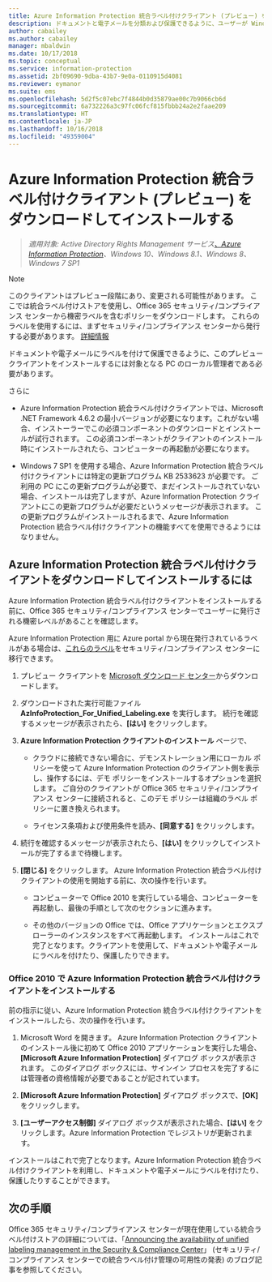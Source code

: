 ```yaml
---
title: Azure Information Protection 統合ラベル付けクライアント (プレビュー) をダウンロードしてインストールする
description: ドキュメントと電子メールを分類および保護できるように、ユーザーが Windows 用 Azure Information Protection 統合ラベル付けクライアントのプレビュー バージョンをインストールするための手順です。
author: cabailey
ms.author: cabailey
manager: mbaldwin
ms.date: 10/17/2018
ms.topic: conceptual
ms.service: information-protection
ms.assetid: 2bf09690-9dba-43b7-9e0a-0110915d4081
ms.reviewer: eymanor
ms.suite: ems
ms.openlocfilehash: 5d2f5c07ebc7f4844b0d35879ae00c7b9066cb6d
ms.sourcegitcommit: 6a732226a3c97fc06fcf815fbbb24a2e2faae209
ms.translationtype: HT
ms.contentlocale: ja-JP
ms.lasthandoff: 10/16/2018
ms.locfileid: "49359004"
---
```

# <a name="download-and-install-the-azure-information-protection-unified-labeling-client-preview"></a>Azure Information Protection 統合ラベル付けクライアント (プレビュー) をダウンロードしてインストールする

>*適用対象: Active Directory Rights Management サービス[、Azure Information Protection](https://azure.microsoft.com/pricing/details/information-protection)、Windows 10、Windows 8.1、Windows 8、Windows 7 SP1*

> [!NOTE]
> このクライアントはプレビュー段階にあり、変更される可能性があります。 ここでは統合ラベル付けストアを使用し、Office 365 セキュリティ/コンプライアンス センターから機密ラベルを含むポリシーをダウンロードします。 これらのラベルを使用するには、まずセキュリティ/コンプライアンス センターから発行する必要があります。 [詳細情報](https://techcommunity.microsoft.com/t5/Security-Privacy-and-Compliance/Announcing-the-availability-of-unified-labeling-management-in/ba-p/262492)

ドキュメントや電子メールにラベルを付けて保護できるように、このプレビュー クライアントをインストールするには対象となる PC のローカル管理者である必要があります。

さらに

- Azure Information Protection 統合ラベル付けクライアントでは、Microsoft .NET Framework 4.6.2 の最小バージョンが必要になります。これがない場合、インストーラーでこの必須コンポーネントのダウンロードとインストールが試行されます。 この必須コンポーネントがクライアントのインストール時にインストールされたら、コンピューターの再起動が必要になります。

- Windows 7 SP1 を使用する場合、Azure Information Protection 統合ラベル付けクライアントには特定の更新プログラム KB 2533623 が必要です。 ご利用の PC にこの更新プログラムが必要で、まだインストールされていない場合、インストールは完了しますが、Azure Information Protection クライアントにこの更新プログラムが必要だというメッセージが表示されます。 この更新プログラムがインストールされるまで、Azure Information Protection 統合ラベル付けクライアントの機能すべてを使用できるようにはなりません。 

## <a name="to-download-and-install-the-azure-information-protection-unified-labeling-client"></a>Azure Information Protection 統合ラベル付けクライアントをダウンロードしてインストールするには

Azure Information Protection 統合ラベル付けクライアントをインストールする前に、Office 365 セキュリティ/コンプライアンス センターでユーザーに発行される機密レベルがあることを確認します。 

Azure Information Protection 用に Azure portal から現在発行されているラベルがある場合は、[これらのラベル](../configure-policy-migrate-labels.md)をセキュリティ/コンプライアンス センターに移行できます。

1. プレビュー クライアントを [Microsoft ダウンロード センター](https://www.microsoft.com/en-us/download/details.aspx?id=57440)からダウンロードします。

2. ダウンロードされた実行可能ファイル **AzInfoProtection_For_Unified_Labeling.exe** を実行します。 続行を確認するメッセージが表示されたら、**[はい]** をクリックします。    

3. **Azure Information Protection クライアントのインストール** ページで、     
    - クラウドに接続できない場合に、デモンストレーション用にローカル ポリシーを使って Azure Information Protection のクライアント側を表示し、操作するには、デモ ポリシーをインストールするオプションを選択します。 ご自分のクライアントが Office 365 セキュリティ/コンプライアンス センターに接続されると、このデモ ポリシーは組織のラベル ポリシーに置き換えられます。

    - ライセンス条項および使用条件を読み、**[同意する]** をクリックします。    

4. 続行を確認するメッセージが表示されたら、**[はい]** をクリックしてインストールが完了するまで待機します。    

6. **[閉じる]** をクリックします。 Azure Information Protection 統合ラベル付けクライアントの使用を開始する前に、次の操作を行います。    

    - コンピューターで Office 2010 を実行している場合、コンピューターを再起動し、最後の手順として次のセクションに進みます。    
        
    - その他のバージョンの Office では、Office アプリケーションとエクスプローラーのインスタンスをすべて再起動します。 インストールはこれで完了となります。クライアントを使用して、ドキュメントや電子メールにラベルを付けたり、保護したりできます。    

### <a name="installing-the-azure-information-protection-unified-labeling-client-with-office-2010"></a>Office 2010 で Azure Information Protection 統合ラベル付けクライアントをインストールする

前の指示に従い、Azure Information Protection 統合ラベル付けクライアントをインストールしたら、次の操作を行います。

1. Microsoft Word を開きます。 Azure Information Protection クライアントのインストール後に初めて Office 2010 アプリケーションを実行した場合、**[Microsoft Azure Information Protection]** ダイアログ ボックスが表示されます。 このダイアログ ボックスには、サインイン プロセスを完了するには管理者の資格情報が必要であることが記されています。

2. **[Microsoft Azure Information Protection]** ダイアログ ボックスで、**[OK]** をクリックします。

3. **[ユーザーアクセス制御]** ダイアログ ボックスが表示された場合、**[はい]** をクリックします。Azure Information Protection でレジストリが更新されます。

インストールはこれで完了となります。Azure Information Protection 統合ラベル付けクライアントを利用し、ドキュメントや電子メールにラベルを付けたり、保護したりすることができます。

## <a name="next-steps"></a>次の手順

Office 365 セキュリティ/コンプライアンス センターが現在使用している統合ラベル付けストアの詳細については、「[Announcing the availability of unified labeling management in the Security & Compliance Center](https://techcommunity.microsoft.com/t5/Security-Privacy-and-Compliance/Announcing-the-availability-of-unified-labeling-management-in/ba-p/262492)」 (セキュリティ/コンプライアンス センターでの統合ラベル付け管理の可用性の発表) のブログ記事を参照してください。

